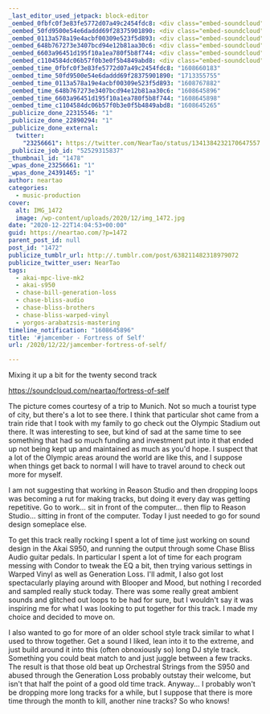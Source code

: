 ```yaml
---
_last_editor_used_jetpack: block-editor
_oembed_0fbfc0f3e83fe5772d07a49c2454fdc8: <div class="embed-soundcloud"><iframe title="Fortress Of Self by NearTao" width="500" height="400" scrolling="no" frameborder="no" src="https://w.soundcloud.com/player/?visual=true&url=https%3A%2F%2Fapi.soundcloud.com%2Ftracks%2F952272271&show_artwork=true&maxwidth=500&maxheight=750&dnt=1"></iframe></div>
_oembed_50fd9500e54e6daddd69f28375901890: <div class="embed-soundcloud"><iframe title="Fortress Of Self by NearTao" width="500" height="400" scrolling="no" frameborder="no" src="https://w.soundcloud.com/player/?visual=true&url=https%3A%2F%2Fapi.soundcloud.com%2Ftracks%2F952272271&show_artwork=true&maxheight=750&maxwidth=500"></iframe></div>
_oembed_0113a578a19e4acbf00309e523f5d893: <div class="embed-soundcloud"><iframe title="I Am A Cheap Date by NearTao" width="500" height="400" scrolling="no" frameborder="no" src="https://w.soundcloud.com/player/?visual=true&url=https%3A%2F%2Fapi.soundcloud.com%2Ftracks%2F953171584&show_artwork=true&maxwidth=500&maxheight=750&dnt=1"></iframe></div>
_oembed_648b767273e3407bcd94e12b81aa30c6: <div class="embed-soundcloud"><iframe title="Fortress Of Self by NearTao" width="776" height="400" scrolling="no" frameborder="no" src="https://w.soundcloud.com/player/?visual=true&url=https%3A%2F%2Fapi.soundcloud.com%2Ftracks%2F952272271&show_artwork=true&maxwidth=776&maxheight=1000&dnt=1"></iframe></div>
_oembed_6603a96451d195f10a1ea780f5b8f744: <div class="embed-soundcloud"><iframe title="Fortress Of Self by NearTao" width="584" height="400" scrolling="no" frameborder="no" src="https://w.soundcloud.com/player/?visual=true&url=https%3A%2F%2Fapi.soundcloud.com%2Ftracks%2F952272271&show_artwork=true&maxwidth=584&maxheight=876&dnt=1"></iframe></div>
_oembed_c1104584dc06b57f0b3e0f5b4849abd8: <div class="embed-soundcloud"><iframe title="Fortress Of Self by NearTao" width="750" height="400" scrolling="no" frameborder="no" src="https://w.soundcloud.com/player/?visual=true&url=https%3A%2F%2Fapi.soundcloud.com%2Ftracks%2F952272271&show_artwork=true&maxwidth=750&maxheight=1000&dnt=1"></iframe></div>
_oembed_time_0fbfc0f3e83fe5772d07a49c2454fdc8: "1608660183"
_oembed_time_50fd9500e54e6daddd69f28375901890: "1713355755"
_oembed_time_0113a578a19e4acbf00309e523f5d893: "1608767882"
_oembed_time_648b767273e3407bcd94e12b81aa30c6: "1608645896"
_oembed_time_6603a96451d195f10a1ea780f5b8f744: "1608645898"
_oembed_time_c1104584dc06b57f0b3e0f5b4849abd8: "1608645265"
_publicize_done_22315546: "1"
_publicize_done_22890294: "1"
_publicize_done_external:
  twitter:
    "23256661": https://twitter.com/NearTao/status/1341384232170647557
_publicize_job_id: "52529315837"
_thumbnail_id: "1478"
_wpas_done_23256661: "1"
_wpas_done_24391465: "1"
author: neartao
categories:
  - music-production
cover:
  alt: IMG_1472
  image: /wp-content/uploads/2020/12/img_1472.jpg
date: "2020-12-22T14:04:53+00:00"
guid: https://neartao.com/?p=1472
parent_post_id: null
post_id: "1472"
publicize_tumblr_url: http://.tumblr.com/post/638211482318979072
publicize_twitter_user: NearTao
tags:
  - akai-mpc-live-mk2
  - akai-s950
  - chase-bill-generation-loss
  - chase-bliss-audio
  - chase-bliss-brothers
  - chase-bliss-warped-vinyl
  - yorgos-arabatzsis-mastering
timeline_notification: "1608645896"
title: '#jamcember - Fortress of Self'
url: /2020/12/22/jamcember-fortress-of-self/

---
```

Mixing it up a bit for the twenty second track

https://soundcloud.com/neartao/fortress-of-self

The picture comes courtesy of a trip to Munich. Not so much a tourist type of city, but there's a lot to see there. I think that particular shot came from a train ride that I took with my family to go check out the Olympic Stadium out there. It was interesting to see, but kind of sad at the same time to see something that had so much funding and investment put into it that ended up not being kept up and maintained as much as you'd hope. I suspect that a lot of the Olympic areas around the world are like this, and I suppose when things get back to normal I will have to travel around to check out more for myself.

I am not suggesting that working in Reason Studio and then dropping loops was becoming a rut for making tracks, but doing it every day was getting repetitive. Go to work... sit in front of the computer... then flip to Reason Studio... sitting in front of the computer. Today I just needed to go for sound design someplace else.

To get this track really rocking I spent a lot of time just working on sound design in the Akai S950, and running the output through some Chase Bliss Audio guitar pedals. In particular I spent a lot of time for each program messing with Condor to tweak the EQ a bit, then trying various settings in Warped Vinyl as well as Generation Loss. I'll admit, I also got lost spectacularly playing around with Blooper and Mood, but nothing I recorded and sampled really stuck today. There was some really great ambient sounds and glitched out loops to be had for sure, but I wouldn't say it was inspiring me for what I was looking to put together for this track. I made my choice and decided to move on.

I also wanted to go for more of an older school style track similar to what I used to throw together. Get a sound I liked, lean into it to the extreme, and just build around it into this (often obnoxiously so) long DJ style track. Something you could beat match to and just juggle between a few tracks. The result is that those old beat up Orchestral Strings from the S950 and abused through the Generation Loss probably outstay their welcome, but isn't that half the point of a good old time track. Anyway... I probably won't be dropping more long tracks for a while, but I suppose that there is more time through the month to kill, another nine tracks? So who knows!
